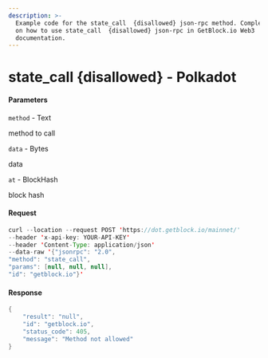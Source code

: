 ```yaml
---
description: >-
  Example code for the state_call  {disallowed} json-rpc method. Сomplete guide
  on how to use state_call  {disallowed} json-rpc in GetBlock.io Web3
  documentation.
---
```


# state\_call {disallowed} - Polkadot

#### Parameters

`method` - Text

method to call

`data` - Bytes

data

`at` - BlockHash

block hash

#### Request

```java
curl --location --request POST 'https://dot.getblock.io/mainnet/' 
--header 'x-api-key: YOUR-API-KEY' 
--header 'Content-Type: application/json' 
--data-raw '{"jsonrpc": "2.0",
"method": "state_call",
"params": [null, null, null],
"id": "getblock.io"}'
```

#### Response

```java
{
    "result": "null",
    "id": "getblock.io",
    "status_code": 405,
    "message": "Method not allowed"
}
```
